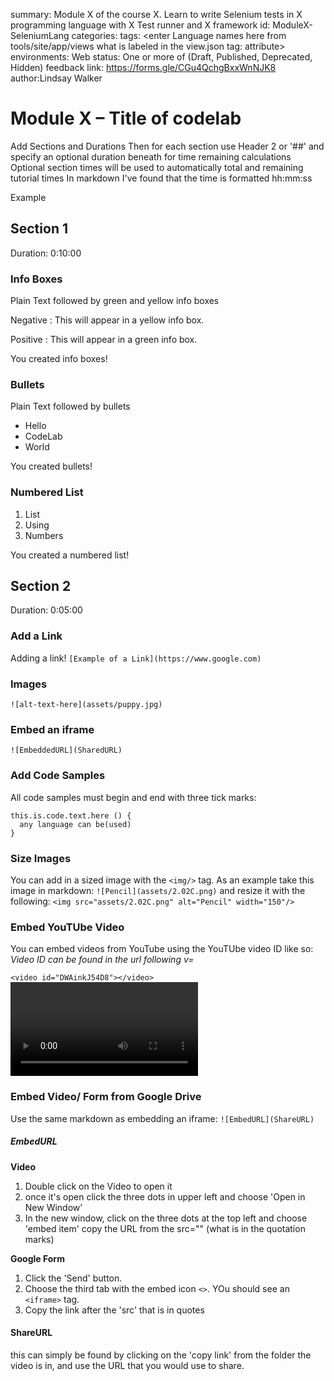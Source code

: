 <!-- Copy this file into tools/site/coursenameFolder & start editing -->

summary: Module X of the course X. Learn to write Selenium tests in X programming language with X Test runner and X framework
id: ModuleX-SeleniumLang
categories: <enter a single category for drop-down filter>
tags: <enter Language names here from tools/site/app/views what is labeled in the view.json tag: attribute>  
environments: Web
status: One or more of (Draft, Published, Deprecated, Hidden)
feedback link: https://forms.gle/CGu4QchgBxxWnNJK8
author:Lindsay Walker
<!-- ------------------------ -->
# Module X – Title of codelab
Add Sections and Durations
Then for each section use Header 2 or '##' and specify an optional duration beneath for time remaining calculations Optional section times will be used to automatically total and remaining tutorial times In markdown I've found that the time is formatted hh:mm:ss

Example

<!-- ------------------------ -->
## Section 1
Duration: 0:10:00

### Info Boxes
Plain Text followed by green and yellow info boxes

Negative
: This will appear in a yellow info box.

Positive
: This will appear in a green info box.

You created info boxes!

### Bullets
Plain Text followed by bullets
* Hello
* CodeLab
* World

You created bullets!

### Numbered List
1. List
1. Using
1. Numbers

You created a numbered list!

<!-- ------------------------ -->
## Section 2
Duration: 0:05:00

### Add a Link
Adding a link!
`[Example of a Link](https://www.google.com)`


### Images
`![alt-text-here](assets/puppy.jpg)`

### Embed an iframe
`![EmbeddedURL](SharedURL)`

### Add Code Samples
All code samples must begin and end with three tick marks:

```
this.is.code.text.here () {
  any language can be(used)
}
```

### Size Images
You can add in a sized image with the `<img/>` tag. As an example take this image in markdown:
`![Pencil](assets/2.02C.png)`
and resize it with the following:
`<img src="assets/2.02C.png" alt="Pencil" width="150"/>`

### Embed YouTUbe Video
You can embed videos from YouTube using the YouTUbe video ID like so:
_Video ID can be found in the url following v=_

`<video id="DWAinkJ54D8"></video>`
<video id=""></video>

### Embed Video/ Form from Google Drive
Use the same markdown as embedding an iframe:
`![EmbedURL](ShareURL)`

##### EmbedURL
**Video**
1. Double click on the Video to open it
2. once it's open click the three dots in upper left and choose 'Open in New Window'
3. In the new window, click on the three dots at the top left and choose 'embed item' copy the URL from the src="" (what is in the quotation marks)

**Google Form**
1. Click the 'Send' button.
2. Choose the third tab with the embed icon `<>`. YOu should see an `<iframe>` tag.
3. Copy the link after the 'src' that is in quotes

#### ShareURL
this can simply be found by clicking on the 'copy link' from the folder the video is in, and use the URL that you would use to share.
